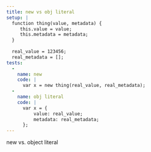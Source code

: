 ```yaml
---
title: new vs obj literal
setup: |
  function thing(value, metadata) {
     this.value = value;
     this.metadata = metadata;
  }
  
  real_value = 123456;
  real_metadata = [];
tests:
  -
    name: new
    code: |
      var x = new thing(real_value, real_metadata);
  -
    name: obj literal
    code: |
      var x = {
          value: real_value;
          metadata: real_metadata;
      };
---
```

new vs. object literal
